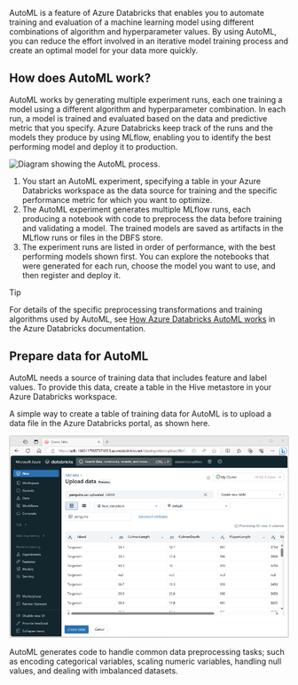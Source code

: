 

AutoML is a feature of Azure Databricks that enables you to automate training and evaluation of a machine learning model using different combinations of algorithm and hyperparameter values. By using AutoML, you can reduce the effort involved in an iterative model training process and create an optimal model for your data more quickly.

## How does AutoML work?

AutoML works by generating multiple experiment runs, each one training a model using a different algorithm and hyperparameter combination. In each run, a model is trained and evaluated based on the data and predictive metric that you specify. Azure Databricks keep track of the runs and the models they produce by using MLflow, enabling you to identify the best performing model and deploy it to production.

![Diagram showing the AutoML process.](../media/automl.png)

1. You start an AutoML experiment, specifying a table in your Azure Databricks workspace as the data source for training and the specific performance metric for which you want to optimize.
2. The AutoML experiment generates multiple MLflow runs, each producing a notebook with code to preprocess the data before training and validating a model. The trained models are saved as artifacts in the MLflow runs or files in the DBFS store.
3. The experiment runs are listed in order of performance, with the best performing models shown first. You can explore the notebooks that were generated for each run, choose the model you want to use, and then register and deploy it.

> [!TIP]
> For details of the specific preprocessing transformations and training algorithms used by AutoML, see [How Azure Databricks AutoML works](/azure/databricks/machine-learning/automl/how-automl-works?azure-portal=true) in the Azure Databricks documentation.

## Prepare data for AutoML

AutoML needs a source of training data that includes feature and label values. To provide this data, create a table in the Hive metastore in your Azure Databricks workspace.

A simple way to create a table of training data for AutoML is to upload a data file in the Azure Databricks portal, as shown here.

![Screenshot of the Upload data interface for Azure Databricks.](../media/upload-table.png)

AutoML generates code to handle common data preprocessing tasks; such as encoding categorical variables, scaling numeric variables, handling null values, and dealing with imbalanced datasets.
